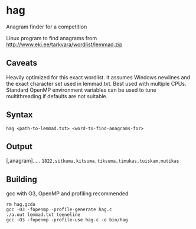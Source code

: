 # hag
Anagram finder for a competition

Linux program to find anagrams from http://www.eki.ee/tarkvara/wordlist/lemmad.zip

## Caveats
Heavily optimized for this exact wordlist. It assumes Windows newlines and the exact character set used in lemmad.txt.
Best used with multiple CPUs. Standard OpenMP environment variables can be used to tune multithreading if defaults are not suitable.

## Syntax
`hag <path-to-lemmad.txt> <word-to-find-anagrams-for>`
  
## Output
<algorithm run time in microseconds>[,anagram].....
`1822,sitkuma,kitsuma,tiksuma,timukas,tuiskam,mutikas`
  
## Building
gcc with O3, OpenMP and profiling recommended

```
rm hag.gcda
gcc -O3 -fopenmp -profile-generate hag.c
./a.out lemmad.txt teeneline
gcc -O3 -fopenmp -profile-use hag.c -o bin/hag
```
